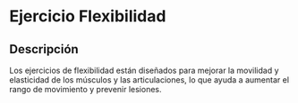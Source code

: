 # Ejercicio Flexibilidad

## Descripción
Los ejercicios de flexibilidad están diseñados para mejorar la movilidad y elasticidad de los músculos y las articulaciones, lo que ayuda a aumentar el rango de movimiento y prevenir lesiones.

